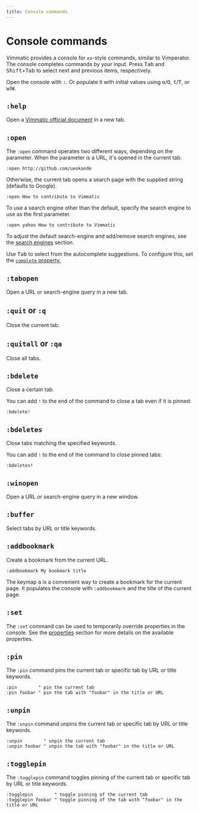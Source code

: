```yaml
---
title: Console commands
---
```


# Console commands

Vimmatic provides a console for `ex`-style commands, similar to Vimperator.
The console completes commands by your input.  Press <kbd>Tab</kbd> and <kbd>
Shift</kbd>+<kbd>Tab</kbd> to select next and previous items, respectively.

Open the console with <kbd>:</kbd>. Or populate it with initial values using
<kbd>o</kbd>/<kbd>O</kbd>, <kbd>t</kbd>/<kbd>T</kbd>, or
<kbd>w</kbd>/<kbd>W</kbd>.

## `:help`

Open a [Vimmatic official document](https://ueokande.github.io/vimmatic/) in a new tab.

## `:open`

The `:open` command operates two different ways, depending on the parameter.
When the parameter is a URL, it's opened in the current tab.

```
:open http://github.com/ueokande
```

Otherwise, the current tab opens a search page with the supplied string (defaults to Google).

```
:open How to contribute to Vimmatic
```

To use a search engine other than the default, specify the search engine to use as the first parameter.

```
:open yahoo How to contribute to Vimmatic
```

To adjust the default search-engine and add/remove search engines, see the [search engines](./search_engines) section.

Use <kbd>Tab</kbd> to select from the autocomplete suggestions. To configure this, set the [`complete` property.](./properties#complete)

## `:tabopen`

Open a URL or search-engine query in a new tab.

## `:quit` or `:q`

Close the current tab.

## `:quitall` or `:qa`

Close all tabs.

## `:bdelete`

Close a certain tab.

You can add `!` to the end of the command to close a tab even if it is pinned:

```
:bdelete!
```

## `:bdeletes`

Close tabs matching the specified keywords.

You can add `!` to the end of the command to close pinned tabs:

```
:bdeletes!
```

## `:winopen`

Open a URL or search-engine query in a new window.

## `:buffer`

Select tabs by URL or title keywords.

## `:addbookmark`

Create a bookmark from the current URL.

```
:addbookmark My bookmark title
```

The keymap <kbd>a</kbd> is a convenient way to create a bookmark for the
current page. It populates the console with `:addbookmark` and the title of
the current page.

## `:set`

The `:set` command can be used to temporarily override properties in the
console. See the [properties](./properties) section for more details on
the available properties.

## `:pin`

The `:pin` command pins the current tab or specific tab by URL or title keywords.

```
:pin        " pin the current tab
:pin foobar " pin the tab with "foobar" in the title or URL
```

## `:unpin`

The `:unpin` command unpins the current tab or specific tab by URL or title keywords.

```
:unpin        " unpin the current tab
:unpin foobar " unpin the tab with "foobar" in the title or URL
```

## `:togglepin`

The `:togglepin` command toggles pinning of the current tab or specific tab by URL or title keywords.

```
:togglepin        " toggle pinning of the current tab
:togglepin foobar " toggle pinning of the tab with "foobar" in the title or URL
```
